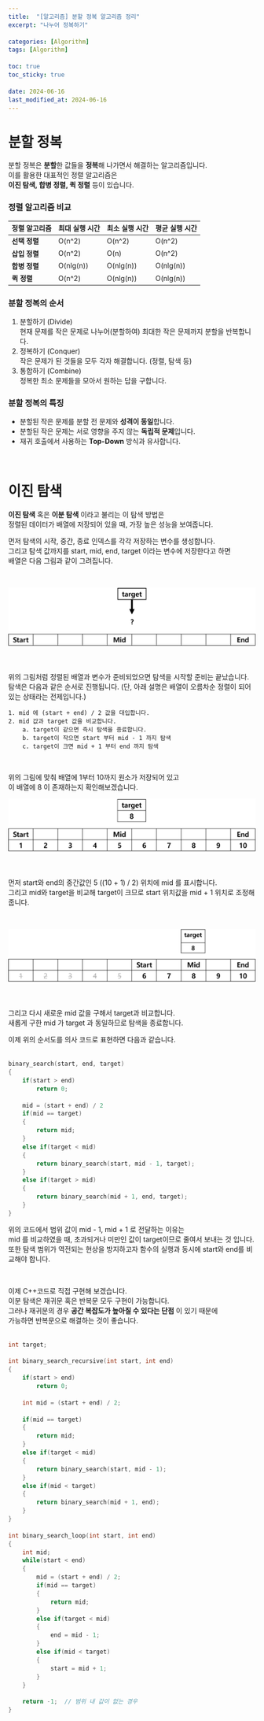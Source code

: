 ```yaml
---
title:  "[알고리즘] 분할 정복 알고리즘 정리"
excerpt: "나누어 정복하기"

categories: [Algorithm]
tags: [Algorithm]

toc: true
toc_sticky: true
 
date: 2024-06-16
last_modified_at: 2024-06-16
---
```


# 분할 정복

분할 정복은 **분할**한 값들을 **정복**해 나가면서 해결하는 알고리즘입니다.  
이를 활용한 대표적인 정렬 알고리즘은  
**이진 탐색, 합병 정렬, 퀵 정렬** 등이 있습니다.  

### 정렬 알고리즘 비교
|**정렬 알고리즘**|**최대 실행 시간**|**최소 실행 시간**|**평균 실행 시간**|
|------|---|---|---|
|**선택 정렬**|	O(n^2)|	O(n^2)|	O(n^2)|
|**삽입 정렬**|	O(n^2)|	O(n)|	O(n^2)|
|**합병 정렬**|	O(nlg(n))|	O(nlg(n))|	O(nlg(n))|
|**퀵 정렬**|	O(n^2)|	O(nlg(n))|	O(nlg(n))|
 
### 분할 정복의 순서
1. 분할하기 (Divide)  
    현재 문제를 작은 문제로 나누어(분할하여) 최대한 작은 문제까지 분할을 반복합니다.  
2. 정복하기 (Conquer)  
    작은 문제가 된 것들을 모두 각자 해결합니다. (정렬, 탐색 등)
3. 통합하기 (Combine)  
    정복한 최소 문제들을 모아서 원하는 답을 구합니다.

### 분할 정복의 특징
* 분할된 작은 문제를 분할 전 문제와 **성격이 동일**합니다.
* 분할된 작은 문제는 서로 영향을 주지 않는 **독립적 문제**입니다.
* 재귀 호출에서 사용하는 **Top-Down** 방식과 유사합니다.

<br/>

# 이진 탐색

**이진 탐색** 혹은 **이분 탐색** 이라고 불리는 이 탐색 방법은  
정렬된 데이터가 배열에 저장되어 있을 때, 가장 높은 성능을 보여줍니다.  

먼저 탐색의 시작, 중간, 종료 인덱스를 각각 저장하는 변수를 생성합니다.  
그리고 탐색 값까지를 start, mid, end, target 이라는 변수에 저장한다고 하면  
배열은 다음 그림과 같이 그려집니다.

<br/>

![ex_01](/assets/img/binary_searching_img01.png)

<br/>

위의 그림처럼 정렬된 배열과 변수가 준비되었으면 탐색을 시작할 준비는 끝났습니다.  
탐색은 다음과 같은 순서로 진행됩니다.
(단, 아래 설명은 배열이 오름차순 정렬이 되어있는 상태라는 전제입니다.)

    1. mid 에 (start + end) / 2 값을 대입합니다.
    2. mid 값과 target 값을 비교합니다.
        a. target이 같으면 즉시 탐색을 종료합니다.
        b. target이 작으면 start 부터 mid - 1 까지 탐색
        c. target이 크면 mid + 1 부터 end 까지 탐색
    
<br/>

위의 그림에 맞춰 배열에 1부터 10까지 원소가 저장되어 있고  
이 배열에 8 이 존재하는지 확인해보겠습니다.

![ex_02](/assets/img/ex01.png)

<br/>

먼저 start와 end의 중간값인 5 ((10 + 1) / 2) 위치에 mid 를 표시합니다.  
그리고 mid와 target을 비교해 target이 크므로 start 위치값을 mid + 1 위치로 조정해줍니다.  

<br/>

![ex_03](/assets/img/ex02.png)

<br/>

그리고 다시 새로운 mid 값을 구해서 target과 비교합니다.  
새롭게 구한 mid 가 target 과 동일하므로 탐색을 종료합니다.  

이제 위의 순서도를 의사 코드로 표현하면 다음과 같습니다.

```c++

binary_search(start, end, target)
{
    if(start > end)
        return 0;

    mid = (start + end) / 2
    if(mid == target)
    {
        return mid;
    }
    else if(target < mid)
    {
        return binary_search(start, mid - 1, target);
    }
    else if(target > mid)
    {
        return binary_search(mid + 1, end, target);
    }
}

```

위의 코드에서 범위 값이 mid - 1, mid + 1 로 전달하는 이유는  
mid 를 비교하였을 때, 초과되거나 미만인 값이 target이므로 줄여서 보내는 것 입니다.  
또한 탐색 범위가 역전되는 현상을 방지하고자 함수의 실행과 동시에 start와 end를 비교해야 합니다.  

<br/>

이제 C++코드로 직접 구현해 보겠습니다.  
이분 탐색은 재귀문 혹은 반복문 모두 구현이 가능합니다.  
그러나 재귀문의 경우 **공간 복잡도가 높아질 수 있다는 단점** 이 있기 때문에  
가능하면 반복문으로 해결하는 것이 좋습니다.  

```c++

int target;

int binary_search_recursive(int start, int end)
{
    if(start > end)
        return 0;

    int mid = (start + end) / 2;

    if(mid == target)
    {
        return mid;
    }
    else if(target < mid)
    {
        return binary_search(start, mid - 1);
    }
    else if(mid < target)
    {
        return binary_search(mid + 1, end);
    }    
}

int binary_search_loop(int start, int end)
{
    int mid;
    while(start < end)
    {
        mid = (start + end) / 2;
        if(mid == target)
        {
            return mid;
        }
        else if(target < mid)
        {
            end = mid - 1;
        }
        else if(mid < target)
        {
            start = mid + 1;
        }
    }

    return -1;  // 범위 내 값이 없는 경우
}

```
